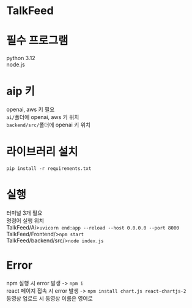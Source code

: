 # TalkFeed

# 필수 프로그램
python 3.12\
node.js

# aip 키
openai, aws 키 필요\
`ai/`폴더에 openai, aws 키 위치\
`backend/src/`폴더에 openai 키 위치


# 라이브러리 설치
`pip install -r requirements.txt`


# 실행
터미널 3개 필요\
명령어 실행 위치\
TalkFeed/Ai>`uvicorn end:app --reload --host 0.0.0.0 --port 8000`\
TalkFeed/Frontend/>`npm start`\
TalkFeed/backend/src/>`node index.js`

# Error
npm 실행 시 error 발생 -> `npm i`\
react 페이지 접속 시 error 발생 -> `npm install chart.js react-chartjs-2`\
동영상 업로드 시 동영상 이름은 영어로

